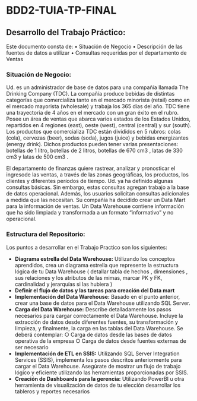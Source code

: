 # BDD2-TUIA-TP-FINAL

## Desarrollo del Trabajo Práctico:
Este documento consta de:
  • Situación de Negocio
  • Descripción de las fuentes de datos a utilizar
  • Consultas requeridas por el departamento de Ventas

### Situación de Negocio:
Ud. es un administrador de base de datos para una compañía llamada The Drinking Company (TDC). La compañía produce bebidas de distintas categorías que comercializa tanto en el mercado minorista (retail) como en el mercado mayorista (wholesale) y trabaja los 365 días del año. TDC tiene una trayectoria de 4 años en el mercado con un gran éxito en el rubro. Posee un área de ventas que abarca varios estados de los Estados Unidos, repartidos en 4 regiones (east), oeste (west), central (central) y sur (south). Los productos que comercializa TDC están divididos en 5 rubros: colas (cola), cervezas (beer), sodas (soda), jugos (juice) y bebidas energizantes (energy drink). Dichos productos pueden tener varias presentaciones: botellas de 1 litro, botellas de 2 litros, botellas de 670 cm3 , latas de 330 cm3 y latas de 500 cm3 .

El departamento de finanzas quiere rastrear, analizar y pronosticar el ingresode las ventas, a través de las zonas geográficas, los productos, los clientes y diferentes períodos de tiempo. Ud. ya ha definido algunas consultas básicas. Sin embargo, estas consultas agregan trabajo a la base de datos operacional. Además, los usuarios solicitan consultas adicionales a medida que las necesitan. Su compañía ha decidido crear un Data Mart para la información de ventas. Un Data Warehouse contiene información que ha sido limpiada y transformada a un formato “informativo” y no operacional.

### Estructura del Repositorio:
Los puntos a desarrollar en el Trabajo Practico son los siguientes:
- **Diagrama estrella del Data Warehouse:** Utilizando los conceptos aprendidos, crea un diagrama estrella que represente la estructura lógica de tu Data Warehouse ( detallar tabla de hechos , dimensiones , sus relaciones y los atributos de las mimas, marcar PK y FK, cardinalidad y jerarquías si las hubiera )
- **Definir el flujo de datos y las tareas para creación del Data mart**
- **Implementación del Data Warehouse:** Basado en el punto anterior, crear una base de datos para el Data Warehouse utilizando SQL Server.
- **Carga del Data Warehouse:** Describe detalladamente los pasos necesarios para cargar correctamente el Data Warehouse. Incluye la extracción de datos desde diferentes fuentes, su transformación y limpieza, y finalmente, la carga en las tablas del Data Warehouse. Se deberá contemplar: 
  ○ Carga de datos desde las bases de datos operativa de la empresa
  ○ Carga de datos desde fuentes externas de ser necesario
- **Implementación de ETL en SSIS:** Utilizando SQL Server Integration Services (SSIS), implementa los pasos descritos anteriormente para cargar el Data Warehouse. Asegúrate de mostrar un flujo de trabajo lógico y eficiente utilizando las herramientas proporcionadas por SSIS.
- **Creación de Dashboards para la gerencia:** Utilizando PowerBI u otra herramienta de visualización de datos de tu elección desarrollar los tableros y reportes necesarios
